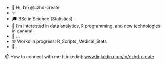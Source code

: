 - 👋 Hi, I’m @czhd-create
- ✨ 
- 🎓 BSc in Science (Statistics)
- 👀 I’m interested in data analytics, R programming, and new technologies in general.
- 🌱 ...
- ⚒️ Works in progress: R_Scripts_Medical_Stats
- 🌈 ...

<!---- 
💞️ I’m willing to collaborate on IT developers, Data Engineers, Application developers :)
--->

📫 How to connect with me (Linkedin): www.linkedin.com/in/czhd-create

<!---
czhd-create/czhd-create is a ✨ special ✨ repository because its `README.md` (this file) appears on your GitHub profile.
You can click the Preview link to take a look at your changes.
--->

